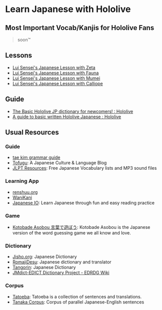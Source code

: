 # Learn Japanese with Hololive

## Most Important Vocab/Kanjis for Hololive Fans

> soon™️

## Lessons

- [Lui Sensei's Japanese Lesson with Zeta](https://www.youtube.com/watch?v=IbWANM6p9ok)
- [Lui Sensei's Japanese Lesson with Fauna](https://www.youtube.com/watch?v=Eo6HN7aBT-Y)
- [Lui Sensei's Japanese Lesson with Mumei](https://www.youtube.com/watch?v=qnj_Sb3LAK4)
- [Lui Sensei's Japanese Lesson with Calliope](https://www.youtube.com/watch?v=npdJmuzPPaA)

## Guide

- [The Basic Hololive JP dictionary for newcomers! : Hololive](https://www.reddit.com/r/Hololive/comments/k2dfz8/the_basic_hololive_jp_dictionary_for_newcomers/)
- [A guide to basic written Hololive Japanese : Hololive](https://www.reddit.com/r/Hololive/comments/icgxaq/a_guide_to_basic_written_hololive_japanese/)

## Usual Resources

### Guide

- [tae kim grammar guide](https://itazuraneko.neocities.org/grammar/taekim.html)
- [Tofugu](https://www.tofugu.com/): A Japanese Culture & Language Blog
- [JLPT Resources](http://www.tanos.co.uk/jlpt/): Free Japanese Vocabulary lists and MP3 sound files

### Learning App

- [renshuu.org](https://www.renshuu.org/)
- [WaniKani](https://www.wanikani.com/)
- [Japanese IO](https://www.japanese.io/): Learn Japanese through fun and easy reading practice

### Game

- [Kotobade Asobou 言葉で遊ぼう](https://taximanli.github.io/kotobade-asobou/): Kotobade Asobou is the Japanese version of the word guessing game we all know and love.

### Dictionary

- [Jisho.org](https://jisho.org/): Japanese Dictionary
- [RomajiDesu](http://www.romajidesu.com/): Japanese dictionary and translator
- [Tangorin](https://tangorin.com/sentences): Japanese Dictionary
- [JMdict-EDICT Dictionary Project - EDRDG Wiki](http://www.edrdg.org/wiki/index.php/JMdict-EDICT_Dictionary_Project)

### Corpus

- [Tatoeba](https://tatoeba.org/en/sentences/show_all_in/jpn/none): Tatoeba is a collection of sentences and translations.
- [Tanaka Corpus](http://www.edrdg.org/wiki/index.php/Tanaka_Corpus): Corpus of parallel Japanese-English sentences

